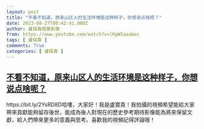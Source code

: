 ```yaml
---
layout: post
title: "不看不知道，原来山区人的生活环境是这种样子，你想说点啥呢？"
date: 2023-08-27T00:42:41.000Z
author: 盧保貴視覺影像
from: https://www.youtube.com/watch?v=lKgWIaaabec
tags: [ 盧保貴 ]
comments: True
categories: [ 盧保貴 ]
---
```

<!--1693096961000-->
[不看不知道，原来山区人的生活环境是这种样子，你想说点啥呢？](https://www.youtube.com/watch?v=lKgWIaaabec)
------

<div>
https://bit.ly/2YsRD8D哈嘍，大家好！我是盧寶貴！我拍攝的視頻希望能給大家帶來貢獻能夠留存後世，能成為後人對現在的歷史參考期待影像能為將來保留文獻，給人們帶來更多的意義與思考。喜歡我的視頻記得評論哦！
</div>
